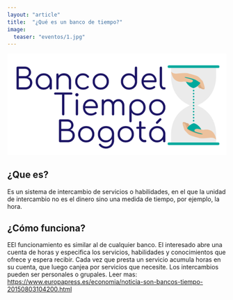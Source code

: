 ```yaml
---
layout: "article"
title:  "¿Qué es un banco de tiempo?"
image:
  teaser: "eventos/1.jpg"
---
```


![Banco del Tiempo Bogota](/images/logos--original.png)

## ¿Que es?
Es un sistema de intercambio de servicios o habilidades, en el que la unidad de intercambio no es el dinero sino una medida de tiempo, por ejemplo, la hora.


## ¿Cómo funciona?

EEl funcionamiento es similar al de cualquier banco. El interesado abre una cuenta de horas y especifica los servicios, habilidades y conocimientos que ofrece y espera recibir. Cada vez que presta un servicio acumula horas en su cuenta, que luego canjea por servicios que necesite.
Los intercambios pueden ser personales o grupales.
Leer mas: https://www.europapress.es/economia/noticia-son-bancos-tiempo-20150803104200.html


